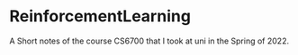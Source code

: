 # ReinforcementLearning
A Short notes of the course CS6700 that I took at uni in the Spring of 2022. 
